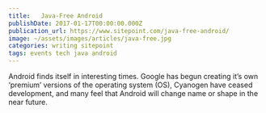 ```yaml
---
title:   Java-Free Android
publishDate: 2017-01-17T00:00:00.000Z
publication_url: https://www.sitepoint.com/java-free-android/
image: ~/assets/images/articles/java-free.jpg
categories: writing sitepoint
tags: events tech java android
---
```


Android finds itself in interesting times. Google has begun creating it’s own ‘premium’ versions of the operating system (OS), Cyanogen have ceased development, and many feel that Android will change name or shape in the near future.
